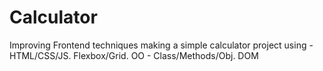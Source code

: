 # Calculator
Improving Frontend techniques making a simple calculator project using - HTML/CSS/JS. Flexbox/Grid. OO - Class/Methods/Obj. DOM

